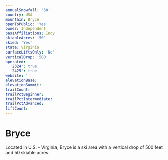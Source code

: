 ```yaml
---
annualSnowfall: '30'
country: USA
mountain: Bryce
openToPublic: 'Yes'
owner: Independent
passAffiliations: Indy
skiableAcres: '50'
skied: 'Yes'
state: Virginia
surfaceLiftsOnly: 'No'
verticalDrop: '500'
operated:
  '2324': true
  '2425': true
website: ''
elevationBase:
elevationSummit:
trailCount:
trailPctBeginner:
trailPctIntermediate:
trailPctAdvanced:
liftCount:
---
```



# Bryce

Located in U.S. - Virginia, Bryce is a ski area with a vertical drop of 500 feet and 50 skiable acres.
